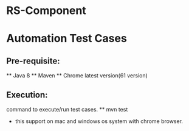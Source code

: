 # RS-Component
# Automation Test Cases

Pre-requisite:
-------------
 ** Java 8
 ** Maven 
 ** Chrome latest version(61 version)
 
Execution:
----------
command to execute/run test cases.
  ** mvn test
 
* this support on mac and windows os system with chrome browser.
